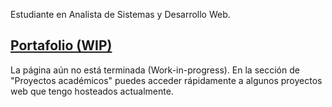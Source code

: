 Estudiante en Analista de Sistemas y Desarrollo Web.

## [Portafolio (WIP)](https://enzogsierra.github.io/)
La página aún no está terminada (Work-in-progress). En la sección de "Proyectos académicos" puedes acceder rápidamente a algunos proyectos web que tengo hosteados actualmente.

<!---
enzogsierra/enzogsierra is a ✨ special ✨ repository because its `README.md` (this file) appears on your GitHub profile.
You can click the Preview link to take a look at your changes.
--->
